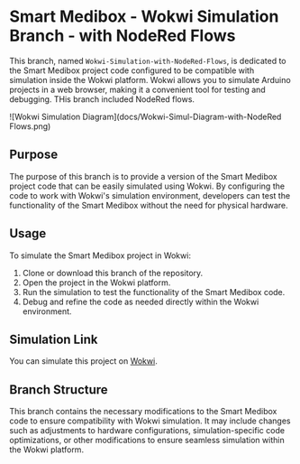 # Smart Medibox - Wokwi Simulation Branch - with NodeRed Flows

This branch, named `Wokwi-Simulation-with-NodeRed-Flows`, is dedicated to the Smart Medibox project code configured to be compatible with simulation inside the Wokwi platform. Wokwi allows you to simulate Arduino projects in a web browser, making it a convenient tool for testing and debugging. THis branch included NodeRed flows.

![Wokwi Simulation Diagram](docs/Wokwi-Simul-Diagram-with-NodeRed Flows.png)

## Purpose

The purpose of this branch is to provide a version of the Smart Medibox project code that can be easily simulated using Wokwi. By configuring the code to work with Wokwi's simulation environment, developers can test the functionality of the Smart Medibox without the need for physical hardware.

## Usage

To simulate the Smart Medibox project in Wokwi:

1. Clone or download this branch of the repository.
2. Open the project in the Wokwi platform.
3. Run the simulation to test the functionality of the Smart Medibox code.
4. Debug and refine the code as needed directly within the Wokwi environment.

## Simulation Link

You can simulate this project on [Wokwi](https://wokwi.com/projects/397074918136117249).

## Branch Structure

This branch contains the necessary modifications to the Smart Medibox code to ensure compatibility with Wokwi simulation. It may include changes such as adjustments to hardware configurations, simulation-specific code optimizations, or other modifications to ensure seamless simulation within the Wokwi platform.
